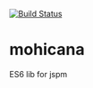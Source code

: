 [![Build Status](https://secure.travis-ci.org/djindjic/mohicana.png?branch=master)](https://travis-ci.org/djindjic/mohicana)
  
mohicana
===========
ES6 lib for jspm
